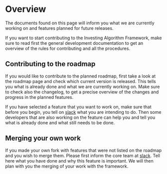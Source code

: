 # Overview
The documents found on this page will inform you what we are currently working on and features planned for future 
releases.

If you want to start contributing to the Investing Algorithm Framework, make sure to read first 
the general development documentation to get an overview of the rules for contributing and all
the procedures.

## Contributing to the roadmap
If you would like to contribute to the planned roadmap, first take a look at the roadmap page and check which
current version is released. This tells you what is already done and what we are currently working on.
Make sure to check also the changelog, to get a precise overview of the changes and progress in the planned
features.

If you have selected a feature that you want to work on, make sure that before you begin, you tell on [slack] 
what you are intending to do. Then some developers that are also working on the feature can help you and tell you what is already done and what still needs to be done.

## Merging your own work
If you made your own fork with features that were not listed on the roadmap and you wish to merge them. 
Please first inform the core team at [slack]. Tell here what you have done and why this feature is important. We will then plan with you the merging of your work with the framework.


[slack]: https://inv-algo-framework.slack.com